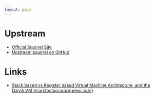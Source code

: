 ```yaml
---
layout: page
---
```


# Upstream

- [Official Squirrel Site](http://squirrel-lang.org)
- [Upstream squirrel on GitHub](https://github.com/albertodemichelis/squirrel)

# Links

- [Stack based vs Register based Virtual Machine Architecture, and the Dalvik VM (markfaction.wordpress.com)](https://markfaction.wordpress.com/2012/07/15/stack-based-vs-register-based-virtual-machine-architecture-and-the-dalvik-vm/)
